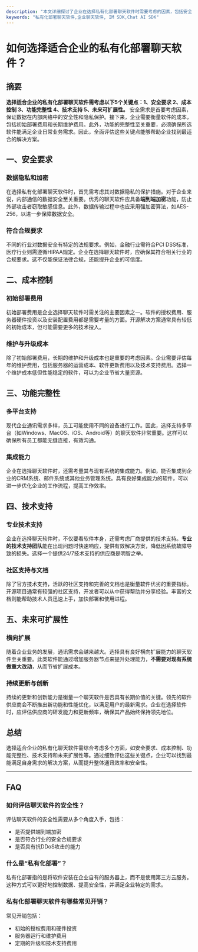 ```yaml
---
description: "本文详细探讨了企业在选择私有化部署聊天软件时需要考虑的因素，包括安全性、成本、功能和可扩展性等方面。"
keywords: "私有化部署聊天软件,企业聊天软件, IM SDK,Chat AI SDK"
---
```

# 如何选择适合企业的私有化部署聊天软件？

## 摘要

**选择适合企业的私有化部署聊天软件需考虑以下5个关键点：1、安全要求 2、成本控制 3、功能完整性 4、技术支持 5、未来可扩展性。** 安全需求是首要考虑因素，保证数据在内部网络中的安全性和隐私保护。接下来，企业需要衡量软件的成本，包括初始部署费用和长期维护费用。此外，功能的完整性至关重要，必须确保所选软件能满足企业日常业务需求。因此，全面评估这些关键点能够帮助企业找到最适合的解决方案。

## 一、安全要求

### 数据隐私和加密

在选择私有化部署聊天软件时，首先需考虑其对数据隐私的保护措施。对于企业来说，内部通信的数据安全至关重要。优秀的聊天软件应具备**端到端加密**功能，防止外部攻击者窃取敏感信息。此外，数据传输过程中也应采用强加密算法，如AES-256，以进一步保障数据安全。

### 符合合规要求

不同的行业对数据安全有特定的法规要求。例如，金融行业需符合PCI DSS标准，医疗行业则需遵循HIPAA规定。企业在选择聊天软件时，应确保其符合相关行业的合规要求。这不仅能保证法律合规，还能提升企业的可信度。

## 二、成本控制

### 初始部署费用

初始部署费用是企业选择聊天软件时需关注的主要因素之一。软件的授权费用、服务器硬件投资以及安装配置费用都是需要考量的方面。开源解决方案通常具有较低的初始成本，但可能需要更多的技术投入。

### 维护与升级成本

除了初始部署费用，长期的维护和升级成本也是重要的考虑因素。企业需要评估每年的维护费用，包括服务器的运营成本、软件更新费用以及技术支持费用。选择一个维护成本低但性能稳定的软件，可以为企业节省大量资源。

## 三、功能完整性

### 多平台支持

现代企业通讯需求多样，员工可能使用不同的设备进行工作。因此，选择支持多平台（如Windows、MacOS、iOS、Android等）的聊天软件非常重要。这样可以确保所有员工都能无缝连接，有效沟通。

### 集成能力

企业在选择聊天软件时，还需考量其与现有系统的集成能力。例如，能否集成到企业的CRM系统、邮件系统或其他业务管理系统。具有良好集成能力的软件，可以进一步优化企业的工作流程，提高工作效率。

## 四、技术支持

### 专业技术支持

企业在选择聊天软件时，不仅要看软件本身，还需考虑厂商提供的技术支持。**专业的技术支持团队**能在出现问题时快速响应，提供有效解决方案，降低因系统故障导致的损失。选择一个提供24/7技术支持的供应商是明智之举。

### 社区支持与文档

除了官方技术支持，活跃的社区支持和完善的文档也是衡量软件优劣的重要指标。开源项目通常有较强的社区支持，开发者可以从中获得帮助并分享经验。丰富的文档则能帮助技术人员迅速上手，加快部署和使用进程。

## 五、未来可扩展性

### 横向扩展

随着企业业务的发展，通讯需求会越来越大。选择具有良好横向扩展能力的聊天软件至关重要。此类软件能通过增加服务器节点来提升处理能力，**不需要对现有系统做重大改动**，从而节省扩展成本。

### 持续更新与创新

持续的更新和创新能力是衡量一个聊天软件是否具有长期价值的关键。领先的软件供应商会不断推出新功能和性能优化，以满足用户的最新需求。企业在选择软件时，应评估供应商的研发能力和更新频率，确保其产品始终保持领先地位。

## 总结

选择适合企业的私有化聊天软件需综合考虑多个方面，如安全要求、成本控制、功能完整性、技术支持和未来扩展性等。通过细致评估这些关键点，企业可以找到最能满足自身需求的解决方案，从而提升整体通讯效率和安全性。

---

## FAQ

### **如何评估聊天软件的安全性？**

评估聊天软件的安全性需要从多个角度入手，包括：
- 是否提供端到端加密
- 是否符合行业的安全合规要求
- 是否具有抗DDoS攻击的能力

### **什么是“私有化部署”？**

私有化部署指的是将软件安装在企业自有的服务器上，而不是使用第三方云服务。这种方式可以更好地控制数据、提高安全性，并满足企业特定的需求。

### **私有化部署聊天软件有哪些常见开销？**

常见开销包括：
- 初始的授权费用和硬件投资
- 服务器运行和维护费用
- 定期的升级和技术支持费用
